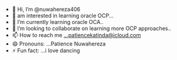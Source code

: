 - 👋 Hi, I’m @nuwahereza406
- 👀 am interested in learning oracle OCP...
- 🌱 I’m currently learning oracle OCA..
- 💞️ I’m looking to collaborate on learning more OCP approaches..
- 📫 How to reach me ...patiencekatinda@icloud.com
- 😄 Pronouns: ...Patience Nuwahereza
- ⚡ Fun fact: ...i love dancing

<!---
nuwahereza406/nuwahereza406 is a ✨ special ✨ repository because its `README.md` (this file) appears on your GitHub profile.
You can click the Preview link to take a look at your changes.
--->
